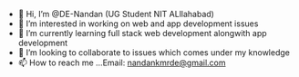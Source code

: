 - 👋 Hi, I’m @DE-Nandan (UG Student NIT ALllahabad)
- 👀 I’m interested in working on web and app development issues
- 🌱 I’m currently learning full stack web development alongwith app development
- 💞️ I’m looking to collaborate to issues which comes under my knowledge
- 📫 How to reach me ...Email: nandankmrde@gmail.com

<!---
DE-Nandan/DE-Nandan is a ✨ special ✨ repository because its `README.md` (this file) appears on your GitHub profile.
You can click the Preview link to take a look at your changes.
--->
